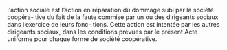 l'action sociale est l’action en réparation du dommage subi par la société coopéra- tive du fait de la faute commise par un ou des dirigeants sociaux dans l’exercice de leurs fonc- tions.
Cette action est intentée par les autres dirigeants sociaux, dans les conditions prévues par le présent Acte uniforme pour chaque forme de société coopérative.